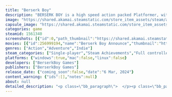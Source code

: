```yaml
---
title: "Berserk Boy"
description: "BERSERK BOY is a high speed action packed Platformer, with Metroidvania elements. Packed with vibrant and stylish pixel art. Go Berserk! as you change into different forms and use the power of Lightning, Fire, Ice, Air, and Earth to save the planet!"
image: "https://shared.akamai.steamstatic.com/store_item_assets/steam/apps/1561340/header.jpg?t=1729262432"
capsule_image: "https://shared.akamai.steamstatic.com/store_item_assets/steam/apps/1561340/capsule_231x87.jpg?t=1729262432"
categories: game
steamid: 1561340
screenshots: [{"id":0,"path_thumbnail":"https://shared.akamai.steamstatic.com/store_item_assets/steam/apps/1561340/ss_c6b974720a3260d0b5730a6b515cda4239036eb5.600x338.jpg?t=1729262432","path_full":"https://shared.akamai.steamstatic.com/store_item_assets/steam/apps/1561340/ss_c6b974720a3260d0b5730a6b515cda4239036eb5.1920x1080.jpg?t=1729262432"},{"id":1,"path_thumbnail":"https://shared.akamai.steamstatic.com/store_item_assets/steam/apps/1561340/ss_06eee5a24182c878d23f01c809f9574fbb309cd8.600x338.jpg?t=1729262432","path_full":"https://shared.akamai.steamstatic.com/store_item_assets/steam/apps/1561340/ss_06eee5a24182c878d23f01c809f9574fbb309cd8.1920x1080.jpg?t=1729262432"},{"id":2,"path_thumbnail":"https://shared.akamai.steamstatic.com/store_item_assets/steam/apps/1561340/ss_bc426839a2efd995120b6e20a26ed332f9034192.600x338.jpg?t=1729262432","path_full":"https://shared.akamai.steamstatic.com/store_item_assets/steam/apps/1561340/ss_bc426839a2efd995120b6e20a26ed332f9034192.1920x1080.jpg?t=1729262432"},{"id":3,"path_thumbnail":"https://shared.akamai.steamstatic.com/store_item_assets/steam/apps/1561340/ss_a362d866eb255d1151479705669fc943e22a52db.600x338.jpg?t=1729262432","path_full":"https://shared.akamai.steamstatic.com/store_item_assets/steam/apps/1561340/ss_a362d866eb255d1151479705669fc943e22a52db.1920x1080.jpg?t=1729262432"},{"id":4,"path_thumbnail":"https://shared.akamai.steamstatic.com/store_item_assets/steam/apps/1561340/ss_3d60833332c741f40ccbb867ab1cd8d2d9428117.600x338.jpg?t=1729262432","path_full":"https://shared.akamai.steamstatic.com/store_item_assets/steam/apps/1561340/ss_3d60833332c741f40ccbb867ab1cd8d2d9428117.1920x1080.jpg?t=1729262432"},{"id":5,"path_thumbnail":"https://shared.akamai.steamstatic.com/store_item_assets/steam/apps/1561340/ss_b0d95ea782205fd8544441d02a0266b7165325af.600x338.jpg?t=1729262432","path_full":"https://shared.akamai.steamstatic.com/store_item_assets/steam/apps/1561340/ss_b0d95ea782205fd8544441d02a0266b7165325af.1920x1080.jpg?t=1729262432"},{"id":6,"path_thumbnail":"https://shared.akamai.steamstatic.com/store_item_assets/steam/apps/1561340/ss_464e02d56471cbeb611ad05ac20914489a62e1fb.600x338.jpg?t=1729262432","path_full":"https://shared.akamai.steamstatic.com/store_item_assets/steam/apps/1561340/ss_464e02d56471cbeb611ad05ac20914489a62e1fb.1920x1080.jpg?t=1729262432"},{"id":7,"path_thumbnail":"https://shared.akamai.steamstatic.com/store_item_assets/steam/apps/1561340/ss_2ac1fd0c8b2edfe3869b5039fbe80d0eadbc1118.600x338.jpg?t=1729262432","path_full":"https://shared.akamai.steamstatic.com/store_item_assets/steam/apps/1561340/ss_2ac1fd0c8b2edfe3869b5039fbe80d0eadbc1118.1920x1080.jpg?t=1729262432"},{"id":8,"path_thumbnail":"https://shared.akamai.steamstatic.com/store_item_assets/steam/apps/1561340/ss_06882187ea570659f1da7e8f23500254019825de.600x338.jpg?t=1729262432","path_full":"https://shared.akamai.steamstatic.com/store_item_assets/steam/apps/1561340/ss_06882187ea570659f1da7e8f23500254019825de.1920x1080.jpg?t=1729262432"},{"id":9,"path_thumbnail":"https://shared.akamai.steamstatic.com/store_item_assets/steam/apps/1561340/ss_92011e941b763dfec63641fb53c3c452aa780b26.600x338.jpg?t=1729262432","path_full":"https://shared.akamai.steamstatic.com/store_item_assets/steam/apps/1561340/ss_92011e941b763dfec63641fb53c3c452aa780b26.1920x1080.jpg?t=1729262432"},{"id":10,"path_thumbnail":"https://shared.akamai.steamstatic.com/store_item_assets/steam/apps/1561340/ss_3417ed7d14e33c9f15f6ef7da89d99ca4044b37d.600x338.jpg?t=1729262432","path_full":"https://shared.akamai.steamstatic.com/store_item_assets/steam/apps/1561340/ss_3417ed7d14e33c9f15f6ef7da89d99ca4044b37d.1920x1080.jpg?t=1729262432"},{"id":11,"path_thumbnail":"https://shared.akamai.steamstatic.com/store_item_assets/steam/apps/1561340/ss_b02727fb6cc60ceaa001c8c8a983b77b7cc0babf.600x338.jpg?t=1729262432","path_full":"https://shared.akamai.steamstatic.com/store_item_assets/steam/apps/1561340/ss_b02727fb6cc60ceaa001c8c8a983b77b7cc0babf.1920x1080.jpg?t=1729262432"}]
movies: [{"id":256999194,"name":"Berserk Boy Announce","thumbnail":"https://shared.akamai.steamstatic.com/store_item_assets/steam/apps/256999194/movie.293x165.jpg?t=1707169595","webm":{"480":"http://video.akamai.steamstatic.com/store_trailers/256999194/movie480_vp9.webm?t=1707169595","max":"http://video.akamai.steamstatic.com/store_trailers/256999194/movie_max_vp9.webm?t=1707169595"},"mp4":{"480":"http://video.akamai.steamstatic.com/store_trailers/256999194/movie480.mp4?t=1707169595","max":"http://video.akamai.steamstatic.com/store_trailers/256999194/movie_max.mp4?t=1707169595"},"highlight":true},{"id":256951021,"name":"BERSERK BOY","thumbnail":"https://shared.akamai.steamstatic.com/store_item_assets/steam/apps/256951021/movie.293x165.jpg?t=1707169600","webm":{"480":"http://video.akamai.steamstatic.com/store_trailers/256951021/movie480_vp9.webm?t=1707169600","max":"http://video.akamai.steamstatic.com/store_trailers/256951021/movie_max_vp9.webm?t=1707169600"},"mp4":{"480":"http://video.akamai.steamstatic.com/store_trailers/256951021/movie480.mp4?t=1707169600","max":"http://video.akamai.steamstatic.com/store_trailers/256951021/movie_max.mp4?t=1707169600"},"highlight":true}]
genres: ["Action","Adventure","Indie"]
steam_categories: ["Single-player","Steam Achievements","Full controller support","Steam Cloud","Family Sharing"]
platforms: {"windows":true,"mac":false,"linux":false}
developers: ["BerserkBoy Games"]
publishers: ["BerserkBoy Games"]
release_date: {"coming_soon":false,"date":"6 Mar, 2024"}
content_warning: {"ids":[],"notes":null}
about: null
detailed_description: "<p class=\"bb_paragraph\">  </p><p class=\"bb_paragraph\"><img class=\"bb_img\" src=\"https://shared.akamai.steamstatic.com/store_item_assets/steam/apps/1561340/extras/BerserkBoy_SteamGIF04.gif?t=1729262432\" /></p><p class=\"bb_paragraph\">In the distant future, a mad scientist and his army of darkness seek to enslave the people of Earth. Hope for all humanity rests with The Resistance, but are they enough? Enter Kei, a rookie hero who is transformed by mysterious Orb energy into BERSERK BOY! </p><p class=\"bb_paragraph\"></p><p class=\"bb_paragraph\">With high-speed action and the power to defeat evil, BERSERK BOY must face off against the diabolical Dr. Genos and his army of Dark Energy minions. Can he save the world before it's too late? It's time to GO BERSERK!</p><p class=\"bb_paragraph\"> </p><h2 class=\"bb_tag\">Features</h2><ul class=\"bb_ul\"><li><p class=\"bb_paragraph\"><strong> Unleash your ultimate form:</strong> with the power of the Berserk Orbs - Lightning, Fire, Earth, Air, and Ice - and become a force to be reckoned with!<br><br><img class=\"bb_img\" src=\"https://shared.akamai.steamstatic.com/store_item_assets/steam/apps/1561340/extras/BerserkBoy_SteamGIF01.gif?t=1729262432\" /></p></li><li><p class=\"bb_paragraph\"><strong>Go Berserk!</strong> Become a master of speed and skill as you chain together combos to fill your Berserk Meter and unleash devastating special attacks! Upgrade your abilities and become an unstoppable force!<br></p></li><li><p class=\"bb_paragraph\"><strong> Explore the sprawling world of New Hope City!</strong> and beyond, unlock hidden missions along the way. Jump, dash, slam, and slide through multiple stages with Metroidvania elements as you discover alternate paths and hidden collectibles! <br><br><img class=\"bb_img\" src=\"https://shared.akamai.steamstatic.com/store_item_assets/steam/apps/1561340/extras/BerserkBoy_SteamGIF05.gif?t=1729262432\" /></p></li><li><p class=\"bb_paragraph\"><strong>BERSERK BOY brings retro gaming:</strong> into the modern age with slick and stylish platforming action. Inspired by the genre greats, you'll be able to play for big scores and fast times in this modern adventure with a retro feel.<br><br><img class=\"bb_img\" src=\"https://shared.akamai.steamstatic.com/store_item_assets/steam/apps/1561340/extras/BerserkBoy_SteamGIF06.gif?t=1729262432\" /></p></li></ul>"
---
```


